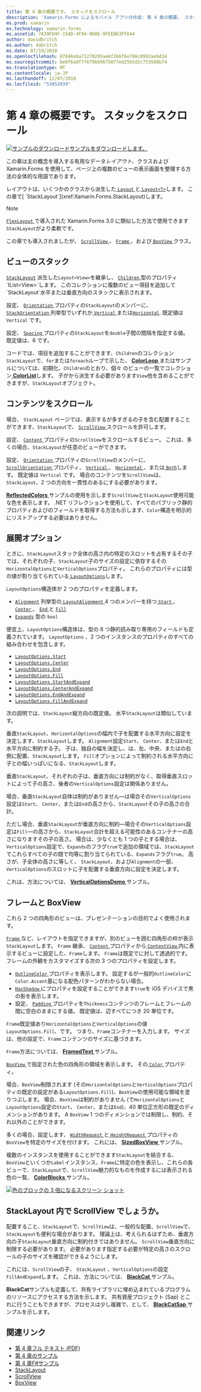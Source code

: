```yaml
---
title: 第 4 章の概要です。 スタックをスクロール
description: 'Xamarin.Forms によるモバイル アプリの作成: 第 4 章の概要。 スタックをスクロール'
ms.prod: xamarin
ms.technology: xamarin-forms
ms.assetid: 7A39FD4F-15AD-4F94-960E-9FEEB63FFD44
author: davidbritch
ms.author: dabritch
ms.date: 07/19/2018
ms.openlocfilehash: 87846eba71278295ae6f266f6e786c0992aebd34
ms.sourcegitcommit: be6f6a8f77679bb9675077ed25b5d2c753580b74
ms.translationtype: MT
ms.contentlocale: ja-JP
ms.lasthandoff: 12/07/2018
ms.locfileid: "53052039"
---
```

# <a name="summary-of-chapter-4-scrolling-the-stack"></a>第 4 章の概要です。 スタックをスクロール

[![サンプルのダウンロード](~/media/shared/download.png)サンプルをダウンロードします。](https://github.com/xamarin/xamarin-forms-book-samples/tree/master/Chapter04)

この章は主の概念を導入する有用なデータ*レイアウト*、クラスおよび Xamarin.Forms を使用して、ページ上の複数のビューの表示画面を整理する方法の全体的な用語であります。

レイアウトは、いくつかのクラスから派生した[ `Layout` ](xref:Xamarin.Forms.Layout)と[ `Layout<T>`](xref:Xamarin.Forms.Layout`1)します。 この章で[ `StackLayout`](xref:Xamarin.Forms.StackLayout)します。

> [!NOTE]
> [ `FlexLayout` ](~/xamarin-forms/user-interface/layouts/flex-layout.md)で導入された Xamarin.Forms 3.0 に類似した方法で使用できます`StackLayout`がより柔軟です。

この章でも導入されましたが、 [ `ScrollView` ](xref:Xamarin.Forms.ScrollView)、 [ `Frame` ](xref:Xamarin.Forms.Frame)、および[ `BoxView` ](xref:Xamarin.Forms.BoxView)クラス。

## <a name="stacks-of-views"></a>ビューのスタック

[`StackLayout`](xref:Xamarin.Forms.StackLayout) 派生した`Layout<View>`を継承し、 [ `Children` ](xref:Xamarin.Forms.Layout`1)型のプロパティ`IList<View>`します。 このコレクションに複数のビュー項目を追加して`StackLayout`水平または垂直方向のスタックに表示されます。

設定、 [ `Orientation` ](xref:Xamarin.Forms.StackLayout.Orientation)プロパティの`StackLayout`のメンバーに、 [ `StackOrientation` ](xref:Xamarin.Forms.StackOrientation)列挙型でいずれか[ `Vertical` ](xref:Xamarin.Forms.StackOrientation.Vertical)または[`Horizontal`](xref:Xamarin.Forms.StackOrientation.Horizontal). 既定値は `Vertical` です。

設定、 [ `Spacing` ](xref:Xamarin.Forms.StackLayout.Spacing)プロパティの`StackLayout`を`double`子間の間隔を指定する値。 既定値は、6 です。

コードでは、項目を追加することができます、`Children`のコレクション`StackLayout`で、`for`または`foreach`ループで示した、 [ **ColorLoop** ](https://github.com/xamarin/xamarin-forms-book-samples/tree/master/Chapter04/ColorLoop)またはサンプルについては、初期化、`Children`のとおり、個々 のビューの一覧でコレクション[ **ColorList**](https://github.com/xamarin/xamarin-forms-book-samples/tree/master/Chapter04/ColorList)します。 子がから派生する必要があります`View`他を含めることができますが、`StackLayout`オブジェクト。

## <a name="scrolling-content"></a>コンテンツをスクロール

場合、 `StackLayout`  ページでは、表示するが多すぎるの子を含む配置することができます、`StackLayout`で、 [ `ScrollView` ](xref:Xamarin.Forms.ScrollView)スクロールを許可します。

設定、 [ `Content` ](xref:Xamarin.Forms.ScrollView.Content)プロパティの`ScrollView`をスクロールするビュー。 これは、多くの場合、`StackLayout`が任意のビューができます。

設定、 [ `Orientation` ](xref:Xamarin.Forms.ScrollView.Orientation)プロパティの`ScrollView`のメンバーに、 [ `ScrollOrientation` ](xref:Xamarin.Forms.ScrollOrientation)プロパティ、 [ `Vertical` ](xref:Xamarin.Forms.ScrollOrientation.Vertical)、 [ `Horizontal` ](xref:Xamarin.Forms.ScrollOrientation.Horizontal)、または[ `Both`](xref:Xamarin.Forms.ScrollOrientation.Both)します。 既定値は `Vertical` です。 場合のコンテンツを`ScrollView`は、 `StackLayout`、2 つの方向を一貫性のあるにする必要があります。

[ **ReflectedColors** ](https://github.com/xamarin/xamarin-forms-book-samples/tree/master/Chapter04/ReflectedColors)サンプルの使用を示します`ScrollView`と`StackLayout`使用可能な色を表示します。 .NET リフレクションを使用して、すべてのパブリック静的プロパティおよびのフィールドを取得する方法も示します、`Color`構造を明示的にリストアップする必要はありません。

## <a name="the-expands-option"></a>展開オプション

ときに、`StackLayout`スタック全体の高さ内の特定のスロットを占有するその子では、それぞれの子、`StackLayout`子のサイズの設定に依存するその`HorizontalOptions`と`VerticalOptions`プロパティ。 これらのプロパティには型の値が割り当てられている[ `LayoutOptions`](http://developer.xamstage.com/api/type/Xamarin.Forms.LayoutOptions/)します。

`LayoutOptions`構造体が 2 つのプロパティを定義します。

- [`Alignment`](xref:Xamarin.Forms.LayoutOptions.Alignment) 列挙型の[ `LayoutAlignment` ](xref:Xamarin.Forms.LayoutAlignment) 4 つのメンバーを持つ[ `Start` ](xref:Xamarin.Forms.LayoutAlignment.Start)、 [ `Center` ](xref:Xamarin.Forms.LayoutAlignment.Center)、 [ `End` ](xref:Xamarin.Forms.LayoutAlignment.End)と [`Fill`](xref:Xamarin.Forms.LayoutAlignment.Fill)
- [`Expands`](xref:Xamarin.Forms.LayoutOptions.Expands) 型の `bool`

便宜上、`LayoutOptions`構造体は、型の 8 つ静的読み取り専用のフィールドも定義されています。 `LayoutOptions` 、2 つのインスタンスのプロパティのすべての組み合わせを包含します。

- [`LayoutOptions.Start`](xref:Xamarin.Forms.LayoutOptions.Start)
- [`LayoutOptions.Center`](xref:Xamarin.Forms.LayoutOptions.Center)
- [`LayoutOptions.End`](xref:Xamarin.Forms.LayoutOptions.End)
- [`LayoutOptions.Fill`](xref:Xamarin.Forms.LayoutOptions.Fill)
- [`LayoutOptions.StartAndExpand`](xref:Xamarin.Forms.LayoutOptions.StartAndExpand)
- [`LayoutOptions.CenterAndExpand`](xref:Xamarin.Forms.LayoutOptions.CenterAndExpand)
- [`LayoutOptions.EndAndExpand`](xref:Xamarin.Forms.LayoutOptions.EndAndExpand)
- [`LayoutOptions.FillAndExpand`](xref:Xamarin.Forms.LayoutOptions.FillAndExpand)

次の説明では、`StackLayout`縦方向の既定値。 水平`StackLayout`は類似しています。

垂直`StackLayout`、`HorizontalOptions`の幅内で子を配置する水平方向に設定を決定します、`StackLayout`します。 `Alignment`設定`Start`、 `Center`、または`End`と水平方向に制約する子。 子は、独自の幅を決定し、は、左、中央、またはの右側に配置、`StackLayout`します。 `Fill`オプションによって制約される水平方向に子との幅いっぱいになる、`StackLayout`します。

垂直`StackLayout`、それぞれの子は、垂直方向には制約がなく、取得垂直スロットによって子の高さ、後者の`VerticalOptions`設定は関係ありません。

場合、垂直`StackLayout`自体は制約がありません&mdash;は場合その`VerticalOptions`設定は`Start`、 `Center`、または`End`の高さから、`StackLayout`その子の高さの合計。

ただし場合、垂直`StackLayout`が垂直方向に制約&mdash;場合その`VerticalOptions`設定は`Fill`&mdash;の高さから、`StackLayout`合計を超える可能性のあるコンテナーの高さになりますその子の高さ。 場合は、少なくとも 1 つの子とする場合は、`VerticalOptions`設定で、`Expands`のフラグ`true`で追加の領域では、`StackLayout`でこれらすべての子の間で均等に割り当てられている、`Expands`フラグ`true`。 高さが、子全体の高さに等しく、 `StackLayout`、および`Alignment`の一部、`VerticalOptions`のスロットに子を配置する垂直方向に設定を決定します。

これは、方法については、 [ **VerticalOptionsDemo** ](https://github.com/xamarin/xamarin-forms-book-samples/tree/master/Chapter04/VerticalOptionsDemo)サンプル。

## <a name="frame-and-boxview"></a>フレームと BoxView

これら 2 つの四角形のビューは、プレゼンテーションの目的でよく使用されます。

[ `Frame` ](xref:Xamarin.Forms.Frame)など、レイアウトを指定できますが、別のビューを囲む四角形の枠が表示`StackLayout`します。 `Frame` 継承、 [ `Content` ](xref:Xamarin.Forms.ContentView.Content)プロパティから[ `ContentView` ](xref:Xamarin.Forms.ContentView)内に表示するビューに設定した、`Frame`します。 `Frame`は既定でに対して透過的です。 フレームの外観をカスタマイズする次の 3 つのプロパティを設定します。

- [ `OutlineColor` ](xref:Xamarin.Forms.Frame.OutlineColor)プロパティを表示します。 設定するが一般的`OutlineColor`に`Color.Accent`基になる配色パターンがわからない場合。
- [ `HasShadow` ](xref:Xamarin.Forms.Frame.HasShadow)にプロパティを設定することができます`true`を iOS デバイスで黒の影を表示します。
- 設定、 [ `Padding` ](xref:Xamarin.Forms.Layout.Padding)プロパティを`Thickness`コンテンツのフレームとフレームの間に空白のままにする値。 既定値は、辺すべてにつき 20 単位です。

`Frame`既定値あり`HorizontalOptions`と`VerticalOptions`の値`LayoutOptions.Fill`、です。 つまり、`Frame`コンテナーを入力します。 サイズは、他の設定で、`Frame`コンテンツのサイズに基づきます。

`Frame`方法については、 [ **FramedText** ](https://github.com/xamarin/xamarin-forms-book-samples/tree/master/Chapter04/FramedText)サンプル。

[ `BoxView` ](xref:Xamarin.Forms.BoxView)で指定された色の四角形の領域を表示します。 その[ `Color` ](xref:Xamarin.Forms.BoxView.Color)プロパティ。

場合、`BoxView`制限されます (その`HorizontalOptions`と`VerticalOptions`プロパティの既定の設定がある`LayoutOptions.Fill`)、`BoxView`の使用可能な領域を塗りつぶします。 場合、`BoxView`は制約がありません (で`HorizontalOptions`と`LayoutOptions`設定の`Start`、 `Center`、または`End`)、40 単位正方形の既定のディメンションがあります。 A `BoxView` 1 つのディメンションでは制限し、制約、それ以外のことができます。

多くの場合、設定します、 [ `WidthRequest` ](xref:Xamarin.Forms.VisualElement.WidthRequest)と[ `HeightRequest` ](xref:Xamarin.Forms.VisualElement.HeightRequest)プロパティの`BoxView`を特定のサイズを付けます。 これには、 [ **SizedBoxView** ](https://github.com/xamarin/xamarin-forms-book-samples/tree/master/Chapter04/SizedBoxView)サンプル。

複数のインスタンスを使用することができます`StackLayout`を結合する、`BoxView`といくつか`Label`インスタンス、`Frame`に特定の色を表示し、これらの各ビューで、`StackLayout`で、`ScrollView`魅力的なものを作成するには表示される色の一覧、 [ **ColorBlocks** ](https://github.com/xamarin/xamarin-forms-book-samples/tree/master/Chapter04/ColorBlocks)サンプル。

[![色のブロックの 3 倍になるスクリーン ショット](images/ch04fg11-small.png "一覧の色")](images/ch04fg11-large.png#lightbox "色の一覧")

## <a name="a-scrollview-in-a-stacklayout"></a>StackLayout 内で ScrollView でしょうか。

配置すること、`StackLayout`で、`ScrollView`は、一般的な配置、`ScrollView`で、`StackLayout`も便利な場合があります。 理論上は、考えられるはずため、垂直方向の子`StackLayout`垂直方向に制約付きではありません。 `ScrollView`垂直方向に制限する必要があります。 必要があります指定する必要が特定の高さのスクロールの子のサイズを確認ができるようにします。

これには、`ScrollView`の子、 `StackLayout` 、`VerticalOptions`の設定`FillAndExpand`します。 これは、方法については、 [ **BlackCat** ](https://github.com/xamarin/xamarin-forms-book-samples/tree/master/Chapter04/BlackCat)サンプル。

**BlackCat**サンプルも定義して、共有ライブラリに埋め込まれているプログラムのリソースにアクセスする方法を示します。 共有資産プロジェクト (Sap) とこれに行うこともできますが、プロセスは少し複雑で、として、 [ **BlackCatSap** ](https://github.com/xamarin/xamarin-forms-book-samples/tree/master/Chapter04/BlackCatSap)サンプルを示します。



## <a name="related-links"></a>関連リンク

- [第 4 章フル テキスト (PDF)](https://download.xamarin.com/developer/xamarin-forms-book/XamarinFormsBook-Ch04-Apr2016.pdf)
- [第 4 章のサンプル](https://github.com/xamarin/xamarin-forms-book-samples/tree/master/Chapter04)
- [第 4 章F#サンプル](https://github.com/xamarin/xamarin-forms-book-samples/tree/master/Chapter04/FS)
- [StackLayout](~/xamarin-forms/user-interface/layouts/stack-layout.md)
- [ScrollView](~/xamarin-forms/user-interface/layouts/scroll-view.md)
- [BoxView](~/xamarin-forms/user-interface/boxview.md)
